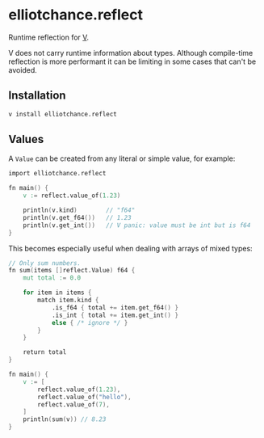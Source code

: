 elliotchance.reflect
====================

Runtime reflection for [V](https://vlang.io).

V does not carry runtime information about types. Although compile-time
reflection is more performant it can be limiting in some cases that can't be
avoided.

Installation
------------

```bash
v install elliotchance.reflect
```

Values
------

A `Value` can be created from any literal or simple value, for example:

```v
import elliotchance.reflect

fn main() {
	v := reflect.value_of(1.23)

	println(v.kind)        // "f64"
	println(v.get_f64())   // 1.23
	println(v.get_int())   // V panic: value must be int but is f64
}
```

This becomes especially useful when dealing with arrays of mixed types:

```v
// Only sum numbers.
fn sum(items []reflect.Value) f64 {
	mut total := 0.0

	for item in items {
		match item.kind {
			.is_f64 { total += item.get_f64() }
			.is_int { total += item.get_int() }
			else { /* ignore */ }
		}
	}

	return total
}

fn main() {
	v := [
		reflect.value_of(1.23),
		reflect.value_of("hello"),
		reflect.value_of(7),
	]
	println(sum(v)) // 8.23
}
```
